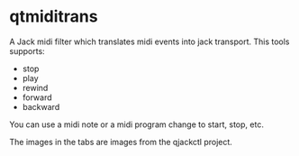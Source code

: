 qtmiditrans
===========

A Jack midi filter which translates midi events into jack transport.
This tools supports:
 - stop
 - play
 - rewind
 - forward
 - backward

You can use a midi note or a midi program change to start, stop, etc.

The images in the tabs are images from the qjackctl project.
